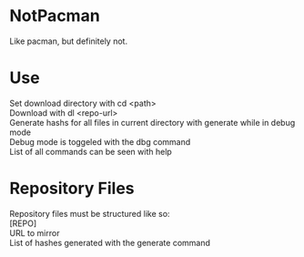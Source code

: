# NotPacman
Like pacman, but definitely not.

# Use
Set download directory with cd \<path>   
Download with dl \<repo-url>    
Generate hashs for all files in current directory with generate while in debug mode   
Debug mode is toggeled with the dbg command   
List of all commands can be seen with help   
  
# Repository Files
Repository files must be structured like so\:    
\[REPO]   
URL to mirror   
List of hashes generated with the generate command  
